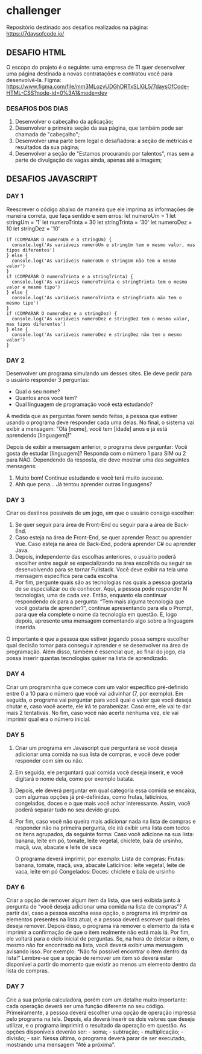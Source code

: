 # challenger
Repositório destinado aos desafios realizados na página: https://7daysofcode.io/

## DESAFIO HTML ##

O escopo do projeto é o seguinte: uma empresa de TI quer desenvolver uma página destinada a novas contratações e contratou você para desenvolvê-la.
Figma: https://www.figma.com/file/mm3MLozvUDGhDRTxSLlGL5/7daysOfCode-HTML-CSS?node-id=0%3A1&mode=dev

### DESAFIOS DOS DIAS
1. Desenvolver o cabeçalho da aplicação;
2. Desenvolver a primeira seção da sua página, que também pode ser chamada de "cabeçalho";
3. Desenvolver uma parte bem legal e desafiadora: a seção de métricas e resultados da sua página;
4. Desenvolver a seção de "Estamos procurando por talentos", mas sem a parte de divulgação de vagas ainda, apenas até a imagem;

## DESAFIOS JAVASCRIPT ###

### DAY 1
Reescrever o código abaixo de maneira que ele imprima as informações de maneira correta, que faça sentido e sem erros:
    let numeroUm = 1
    let stringUm = '1'
    let numeroTrinta = 30
    let stringTrinta = '30'
    let numeroDez = 10
    let stringDez = '10'

```
if (COMPARAR O numeroUm e a stringUm) {
  console.log('As variáveis numeroUm e stringUm tem o mesmo valor, mas tipos diferentes')
} else {
  console.log('As variáveis numeroUm e stringUm não tem o mesmo valor')
}
if (COMPARAR O numeroTrinta e a stringTrinta) {
  console.log('As variáveis numeroTrinta e stringTrinta tem o mesmo valor e mesmo tipo')
} else {
  console.log('As variáveis numeroTrinta e stringTrinta não tem o mesmo tipo')
}
if (COMPARAR O numeroDez e a stringDez) {
  console.log('As variáveis numeroDez e stringDez tem o mesmo valor, mas tipos diferentes')
} else {
  console.log('As variáveis numeroDez e stringDez não tem o mesmo valor')
}
```

### DAY 2 
Desenvolver um programa simulando um desses sites. Ele deve pedir para o usuário responder 3 perguntas:
- Qual o seu nome?
- Quantos anos você tem?
- Qual linguagem de programação você está estudando?

À medida que as perguntas forem sendo feitas, a pessoa que estiver usando o programa deve responder cada uma delas.
No final, o sistema vai exibir a mensagem:
"Olá [nome], você tem [idade] anos e já está aprendendo [linguagem]!"

Depois de exibir a mensagem anterior, o programa deve perguntar:
Você gosta de estudar [linguagem]? Responda com o número 1 para SIM ou 2 para NÃO.
Dependendo da resposta, ele deve mostrar uma das seguintes mensagens:
1. Muito bom! Continue estudando e você terá muito sucesso.
2. Ahh que pena... Já tentou aprender outras linguagens?

### DAY 3 
Criar os destinos possíveis de um jogo, em que o usuário consiga escolher:
1. Se quer seguir para área de Front-End ou seguir para a área de Back-End.
2. Caso esteja na área de Front-End, se quer aprender React ou aprender Vue. Caso esteja na área de Back-End, poderá aprender C# ou aprender Java.
3. Depois, independente das escolhas anteriores, o usuário poderá escolher entre seguir se especializando na área escolhida ou seguir se desenvolvendo para se tornar Fullstack. Você deve exibir na tela uma mensagem específica para cada escolha.
4. Por fim, pergunte quais são as tecnologias nas quais a pessoa gostaria de se especializar ou de conhecer. Aqui, a pessoa pode responder N tecnologias, uma de cada vez. Então, enquanto ela continuar respondendo ok para a pergunta: “Tem mais alguma tecnologia que você gostaria de aprender?”, continue apresentando para ela o Prompt, para que ela complete o nome da tecnologia em questão. E, logo depois, apresente uma mensagem comentando algo sobre a linguagem inserida.

O importante é que a pessoa que estiver jogando possa sempre escolher qual decisão tomar para conseguir aprender e se desenvolver na área de programação.
Além disso, também é essencial que, ao final do jogo, ela possa inserir quantas tecnologias quiser na lista de aprendizado.

### DAY 4
Criar um programinha que comece com um valor específico pré-definido entre 0 a 10 para o número que você vai adivinhar (7, por exemplo).
Em seguida, o programa vai perguntar para você qual o valor que você deseja chutar e, caso você acerte, ele irá te parabenizar. 
Caso erre, ele vai te dar mais 2 tentativas.
No fim, caso você não acerte nenhuma vez, ele vai imprimir qual era o número inicial.

### DAY 5
1. Criar um programa em Javascript que perguntará se você deseja adicionar uma comida na sua lista de compras, e você deve poder responder com sim ou não.
2. Em seguida, ele perguntará qual comida você deseja inserir, e você digitará o nome dela, como por exemplo batata.
3. Depois, ele deverá perguntar em qual categoria essa comida se encaixa, com algumas opções já pré-definidas, como frutas, laticínios, congelados, doces e o que mais você achar interessante. Assim, você poderá separar tudo no seu devido grupo.
4. Por fim, caso você não queira mais adicionar nada na lista de compras e responder não na primeira pergunta, ele irá exibir uma lista com todos os itens agrupados, da seguinte forma:
Caso você adicione na sua lista:
banana, leite em pó, tomate, leite vegetal, chiclete, bala de ursinho, maçã, uva, abacate e leite de vaca

    O programa deverá imprimir, por exemplo:
    Lista de compras:
        Frutas: banana, tomate, maçã, uva, abacate
        Laticínios: leite vegetal, leite de vaca, leite em pó
        Congelados:
        Doces: chiclete e bala de ursinho

### DAY 6
Criar a opção de remover algum item da lista, que será exibida junto à pergunta de “você deseja adicionar uma comida na lista de compras”?
A partir daí, caso a pessoa escolha essa opção, o programa irá imprimir os elementos presentes na lista atual, e a pessoa deverá escrever qual deles deseja remover.
Depois disso, o programa irá remover o elemento da lista e imprimir a confirmação de que o item realmente não está mais lá.
Por fim, ele voltará para o ciclo inicial de perguntas.
Se, na hora de deletar o item, o mesmo não for encontrado na lista, você deverá exibir uma mensagem avisando isso.
Por exemplo: “Não foi possível encontrar o item dentro da lista!”
Lembre-se que a opção de remover um item só deverá estar disponível a partir do momento que existir ao menos um elemento dentro da lista de compras.

### DAY 7
Crie a sua própria calculadora, porém com um detalhe muito importante: cada operação deverá ser uma função diferente no seu código.
Primeiramente, a pessoa deverá escolher uma opção de operação impressa pelo programa na tela.
Depois, ela deverá inserir os dois valores que deseja utilizar, e o programa imprimirá o resultado da operação em questão.
As opções disponíveis deverão ser: 
    - soma;
    - subtração;
    - multiplicação;
    - divisão;
    - sair.
Nessa última, o programa deverá parar de ser executado, mostrando uma mensagem "Até a próxima".
